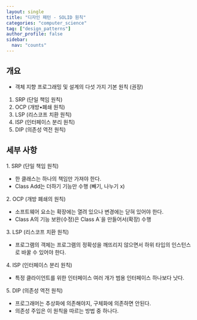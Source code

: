 ```yaml
---
layout: single
title: "디자인 패턴 - SOLID 원칙"
categories: "computer_science"
tag: ["design_patterns"]
author_profile: false
sidebar:
  nav: "counts"
---
```


## 개요

- 객체 지향 프로그래밍 및 설계의 다섯 가지 기본 원칙 (권장)

1. SRP (단일 책임 원칙)
2. OCP (개방•폐쇄 원칙)
3. LSP (리스코프 치환 원칙)
4. ISP (인터페이스 분리 원칙)
5. DIP (의존성 역전 원칙)

## 세부 사항

1\. SRP (단일 책임 원칙)

- 한 클래스는 하나의 책임만 가져야 한다.
- Class Add는 더하기 기능만 수행 (빼기, 나누기 x)

2\. OCP (개방 폐쇄의 원칙)

- 소프트웨어 요소는 확장에는 열려 있으나 변경에는 닫혀 있어야 한다.
- Class A의 기능 보완(수정)은 Class A`을 만들어서(확장) 수행

3\. LSP (리스코프 치환 원칙)

- 프로그램의 객체는 프로그램의 정확성을 깨뜨리지 않으면서 하위 타입의 인스턴스로 바꿀 수 있어야 한다.

4\. ISP (인터페이스 분리 원칙)

- 특정 클라이언트를 위한 인터페이스 여러 개가 범용 인터페이스 하나보다 낫다.

5\. DIP (의존성 역전 원칙)

- 프로그래머는 추상화에 의존해야지, 구체화에 의존하면 안된다.
- 의존성 주입은 이 원칙을 따르는 방법 중 하나다.
